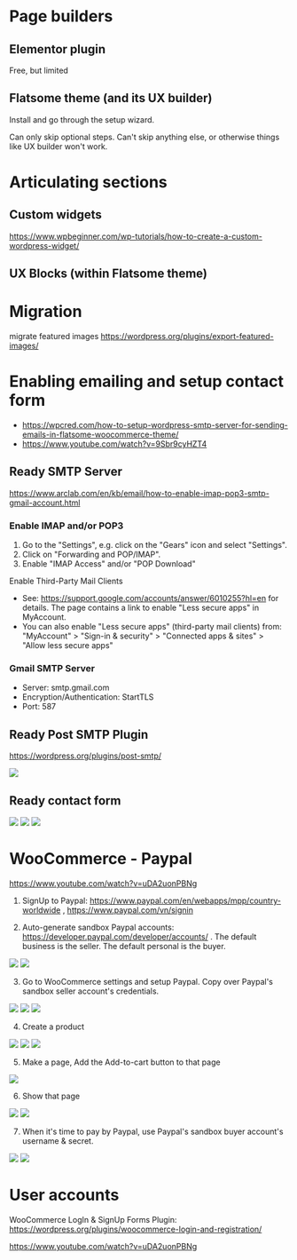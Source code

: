 # Page builders

## Elementor plugin

Free, but limited

## Flatsome theme (and its UX builder)

Install and go through the setup wizard.

Can only skip optional steps. Can't skip anything else, or otherwise things like UX builder won't work.

# Articulating sections

## Custom widgets

https://www.wpbeginner.com/wp-tutorials/how-to-create-a-custom-wordpress-widget/

## UX Blocks (within Flatsome theme)

# Migration

migrate featured images https://wordpress.org/plugins/export-featured-images/

# Enabling emailing and setup contact form

- https://wpcred.com/how-to-setup-wordpress-smtp-server-for-sending-emails-in-flatsome-woocommerce-theme/
- https://www.youtube.com/watch?v=9Sbr9cyHZT4

## Ready SMTP Server

https://www.arclab.com/en/kb/email/how-to-enable-imap-pop3-smtp-gmail-account.html

### Enable IMAP and/or POP3

1. Go to the "Settings", e.g. click on the "Gears" icon and select "Settings".
2. Click on "Forwarding and POP/IMAP".
3. Enable "IMAP Access" and/or "POP Download"

Enable Third-Party Mail Clients

- See: https://support.google.com/accounts/answer/6010255?hl=en for details.
The page contains a link to enable "Less secure apps" in MyAccount.
- You can also enable "Less secure apps" (third-party mail clients) from:
"MyAccount" > "Sign-in & security" > "Connected apps & sites" > "Allow less secure apps"

### Gmail SMTP Server

- Server: smtp.gmail.com
- Encryption/Authentication: StartTLS
- Port: 587

## Ready Post SMTP Plugin

https://wordpress.org/plugins/post-smtp/

![](https://raw.githubusercontent.com/atabegruslan/archi_portfolio/master/Illustrations/Email1.PNG)

## Ready contact form

![](https://raw.githubusercontent.com/atabegruslan/archi_portfolio/master/Illustrations/Contact1.PNG)
![](https://raw.githubusercontent.com/atabegruslan/archi_portfolio/master/Illustrations/Contact2.PNG)
![](https://raw.githubusercontent.com/atabegruslan/archi_portfolio/master/Illustrations/Contact3.PNG)

# WooCommerce - Paypal

https://www.youtube.com/watch?v=uDA2uonPBNg

1. SignUp to Paypal: https://www.paypal.com/en/webapps/mpp/country-worldwide , https://www.paypal.com/vn/signin

2. Auto-generate sandbox Paypal accounts: https://developer.paypal.com/developer/accounts/ . The default business is the seller. The default personal is the buyer.

![](https://raw.githubusercontent.com/atabegruslan/archi_portfolio/master/Illustrations/PaypalCreds1.PNG)
![](https://raw.githubusercontent.com/atabegruslan/archi_portfolio/master/Illustrations/PaypalCreds2.PNG)

3. Go to WooCommerce settings and setup Paypal. Copy over Paypal's sandbox seller account's credentials.

![](https://raw.githubusercontent.com/atabegruslan/archi_portfolio/master/Illustrations/SetupPaypal1.PNG)
![](https://raw.githubusercontent.com/atabegruslan/archi_portfolio/master/Illustrations/SetupPaypal2.PNG)
![](https://raw.githubusercontent.com/atabegruslan/archi_portfolio/master/Illustrations/SetupPaypal3.PNG)

4. Create a product

![](https://raw.githubusercontent.com/atabegruslan/archi_portfolio/master/Illustrations/product1.PNG)
![](https://raw.githubusercontent.com/atabegruslan/archi_portfolio/master/Illustrations/product2.PNG)
![](https://raw.githubusercontent.com/atabegruslan/archi_portfolio/master/Illustrations/product3.PNG)

5. Make a page, Add the Add-to-cart button to that page

![](https://raw.githubusercontent.com/atabegruslan/archi_portfolio/master/Illustrations/addToCart.PNG)

6. Show that page

![](https://raw.githubusercontent.com/atabegruslan/archi_portfolio/master/Illustrations/LinkToBuyPage1.PNG)
![](https://raw.githubusercontent.com/atabegruslan/archi_portfolio/master/Illustrations/LinkToBuyPage2.PNG)

7. When it's time to pay by Paypal, use Paypal's sandbox buyer account's username & secret.

![](https://raw.githubusercontent.com/atabegruslan/archi_portfolio/master/Illustrations/Buying1.PNG)
![](https://raw.githubusercontent.com/atabegruslan/archi_portfolio/master/Illustrations/Buying2.PNG)

# User accounts

WooCommerce LogIn & SignUp Forms Plugin: https://wordpress.org/plugins/woocommerce-login-and-registration/

https://www.youtube.com/watch?v=uDA2uonPBNg
